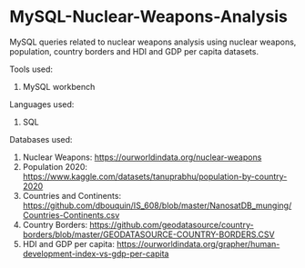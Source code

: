 # MySQL-Nuclear-Weapons-Analysis

MySQL queries related to nuclear weapons analysis using nuclear weapons, population, country borders and HDI and GDP per capita datasets.

Tools used:
1. MySQL workbench

Languages used:
1. SQL

Databases used:
1. Nuclear Weapons: https://ourworldindata.org/nuclear-weapons
2. Population 2020: https://www.kaggle.com/datasets/tanuprabhu/population-by-country-2020
3. Countries and Continents: https://github.com/dbouquin/IS_608/blob/master/NanosatDB_munging/Countries-Continents.csv
4. Country Borders: https://github.com/geodatasource/country-borders/blob/master/GEODATASOURCE-COUNTRY-BORDERS.CSV
5. HDI and GDP per capita: https://ourworldindata.org/grapher/human-development-index-vs-gdp-per-capita
